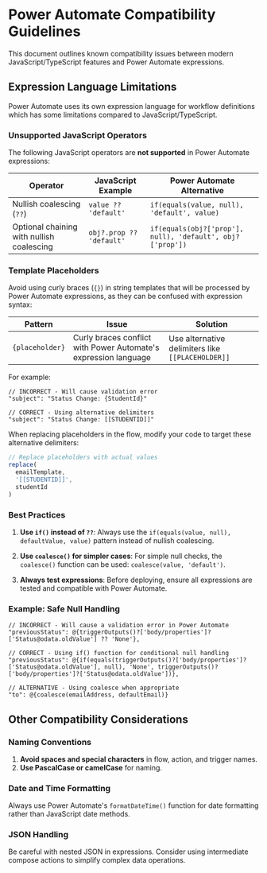 # Power Automate Compatibility Guidelines

This document outlines known compatibility issues between modern JavaScript/TypeScript features and Power Automate expressions.

## Expression Language Limitations

Power Automate uses its own expression language for workflow definitions which has some limitations compared to JavaScript/TypeScript.

### Unsupported JavaScript Operators

The following JavaScript operators are **not supported** in Power Automate expressions:

| Operator | JavaScript Example | Power Automate Alternative |
|----------|-------------------|----------------------------|
| Nullish coalescing (`??`) | `value ?? 'default'` | `if(equals(value, null), 'default', value)` |
| Optional chaining with nullish coalescing | `obj?.prop ?? 'default'` | `if(equals(obj?['prop'], null), 'default', obj?['prop'])` |

### Template Placeholders

Avoid using curly braces (`{}`) in string templates that will be processed by Power Automate expressions, as they can be confused with expression syntax:

| Pattern | Issue | Solution |
|---------|-------|----------|
| `{placeholder}` | Curly braces conflict with Power Automate's expression language | Use alternative delimiters like `[[PLACEHOLDER]]` |

For example:

```
// INCORRECT - Will cause validation error
"subject": "Status Change: {StudentId}"

// CORRECT - Using alternative delimiters
"subject": "Status Change: [[STUDENTID]]"
```

When replacing placeholders in the flow, modify your code to target these alternative delimiters:

```typescript
// Replace placeholders with actual values
replace(
  emailTemplate,
  '[[STUDENTID]]',
  studentId
)
```

### Best Practices

1. **Use `if()` instead of `??`**: Always use the `if(equals(value, null), defaultValue, value)` pattern instead of nullish coalescing.

2. **Use `coalesce()` for simpler cases**: For simple null checks, the `coalesce()` function can be used: `coalesce(value, 'default')`.

3. **Always test expressions**: Before deploying, ensure all expressions are tested and compatible with Power Automate.

### Example: Safe Null Handling

```
// INCORRECT - Will cause a validation error in Power Automate
"previousStatus": @{triggerOutputs()?['body/properties']?['Status@odata.oldValue'] ?? 'None'},

// CORRECT - Using if() function for conditional null handling
"previousStatus": @{if(equals(triggerOutputs()?['body/properties']?['Status@odata.oldValue'], null), 'None', triggerOutputs()?['body/properties']?['Status@odata.oldValue'])},

// ALTERNATIVE - Using coalesce when appropriate
"to": @{coalesce(emailAddress, defaultEmail)}
```

## Other Compatibility Considerations

### Naming Conventions

1. **Avoid spaces and special characters** in flow, action, and trigger names.
2. **Use PascalCase or camelCase** for naming.

### Date and Time Formatting

Always use Power Automate's `formatDateTime()` function for date formatting rather than JavaScript date methods.

### JSON Handling

Be careful with nested JSON in expressions. Consider using intermediate compose actions to simplify complex data operations. 